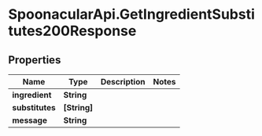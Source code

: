 # SpoonacularApi.GetIngredientSubstitutes200Response

## Properties

Name | Type | Description | Notes
------------ | ------------- | ------------- | -------------
**ingredient** | **String** |  | 
**substitutes** | **[String]** |  | 
**message** | **String** |  | 


